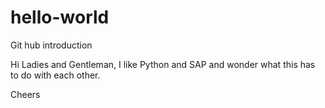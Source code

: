 # hello-world
Git hub introduction

Hi Ladies and Gentleman,
I like Python and SAP and wonder what this has to do with each other.

Cheers
